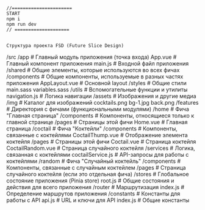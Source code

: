     //======================
    START 
    npm i 
    npm run dev
    // ====================


    Структура проекта FSD (Future Slice Design)


/src
  /app                # Главный модуль приложения (точка входа)
    App.vue           # Главный компонент приложения
    main.js           # Входной файл приложения
  /shared             # Общие элементы, которые используются во всех фичах
    /components       # Общие компоненты, используемые в разных частях приложения
      AppLayout.vue   # Основной layout
    /styles           # Общие стили
      main.sass
      variables.sass
    /utils            # Вспомогательные функции и утилиты
      navigation.js   # Логика навигации
    /assets           # Изображения и другие медиа
      /img            # Каталог для изображений
        cocktails.png
        bg-1.jpg
        back.png
  /features           # Директория с фичами (функциональными модулями)
    /home             # Фича "Главная страница"
      /components     # Компоненты, относящиеся только к главной странице
      /pages          # Страницы этой фичи
        Home.vue      # Главная страница
    /coctail          # Фича "Коктейли"
      /components     # Компоненты, связанные с коктейлями
        CoctailThump.vue   # Отображение элемента коктейля
      /pages          # Страницы этой фичи
        Coctail.vue       # Страница коктейля
        CoctailRandom.vue # Страница случайного коктейля
      /services       # Логика, связанная с коктейлями
        coctailService.js  # API-запросы для работы с коктейлями
    /random           # Фича "Случайный коктейль"
      /components     # Компоненты, связанные с случайным коктейлем
      /pages          # Страница случайного коктейля (если это отдельная фича)
  /stores             # Глобальное состояние приложения (Pinia store)
    root.js           # Общие состояния и действия для всего приложения
  /router             # Маршрутизация
    index.js          # Определение маршрутов приложения
  /constants          # Константы для работы с API
    api.js            # URL и ключи для API
    index.js          # Общие константы


